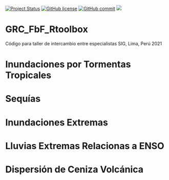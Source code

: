 [![Project Status](https://www.repostatus.org/badges/latest/active.svg)](https://www.repostatus.org/#active)
[![GitHub license](https://img.shields.io/github/license/Naereen/StrapDown.js.svg)](https://github.com/Naereen/StrapDown.js/blob/master/LICENSE)
[![GitHub commit](https://img.shields.io/github/last-commit/pcm-dpc/COVID-19)](https://github.com/klauswiese/GRC_FbF_Rtoolbox/commits)
![](https://visitor-badge.laobi.icu/badge?page_id=klauswiese.klauswiese/GRC_FbF_Rtoolbox) 

# GRC_FbF_Rtoolbox
Código para taller de intercambio entre especialistas SIG, Lima, Perú 2021

# Inundaciones por Tormentas Tropicales

# Sequías

# Inundaciones Extremas

# Lluvias Extremas Relacionas a ENSO

# Dispersión de Ceniza Volcánica
